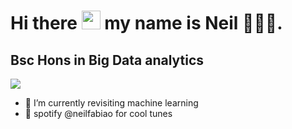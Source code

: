 # Hi there  <img src="https://raw.githubusercontent.com/nakulbhati/nakulbhati/master/contain/Hi.gif" width="30px">  my name is Neil 👨🏾‍💻.

## Bsc Hons in Big Data analytics
![](https://komarev.com/ghpvc/?username=neilfabiao&color=lightgrey)

- 🌱 I’m currently revisiting machine learning
- 🌊 spotify @neilfabiao for cool tunes
<!--
**NeilFabiao/neilfabiao** is a ✨ _special_ ✨ repository because its `README.md` (this file) appears on your GitHub profile.

Here are some ideas to get you started:

- 🔭 I’m currently working on ...
- 🌱 I’m currently learning ...
- 👯 I’m looking to collaborate on ...
- 🤔 I’m looking for help with ...
- 💬 Ask me about ...
- 📫 How to reach me: ...
- 😄 Pronouns: ...
- ⚡ Fun fact: ...
-->

